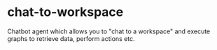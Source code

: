 # chat-to-workspace
Chatbot agent which allows you to "chat to a workspace" and execute graphs to retrieve data, perform actions etc.
